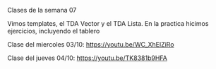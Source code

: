 Clases de la semana 07

Vimos templates, el TDA Vector y el TDA Lista. En la practica hicimos ejercicios, incluyendo el tablero

Clase del miercoles 03/10: https://youtu.be/WC_XhElZiRo

Clase del jueves 04/10: https://youtu.be/TK8381b9HFA

